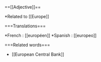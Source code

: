 ==[[Adjective]]==

*Related to [[Europe]]

===Translations===

*French : [[européen]]
*Spanish : [[europeo]]

===Related words===

* [[European Central Bank]]